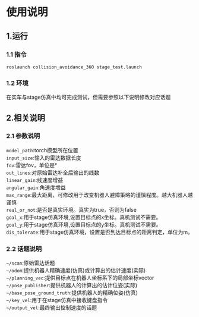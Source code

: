 # 使用说明
## 1.运行
### 1.1 指令
`roslaunch collision_avoidance_360 stage_test.launch`
### 1.2 环境
在实车与stage仿真中均可完成测试，但需要参照以下说明修改对应话题

## 2.相关说明
### 2.1 参数说明
`model_path`:torch模型所在位置        
`input_size`:输入的雷达数据长度      
`fov`:雷达fov，单位是°        
`out_lines`:对原始雷达补全后输出的线数       
`linear_gain`:线速度增益     
`angular_gain`:角速度增益        
`max_range`:最大距离，可修改用于改变机器人避障策略的谨慎程度。越大机器人越谨慎       
`real_or_not`:是否是真实环境。真实为true，否则为false      
`goal_x`:用于stage仿真环境,设置目标点的x坐标。真机测试不需要。     
`goal_y`:用于stage仿真环境,设置目标点的y坐标。真机测试不需要。     
`dis_tolerate`:用于stage仿真环境，设置是否到达目标点的距离判定，单位为m。     

### 2.2 话题说明
`~/scan`:原始雷达话题   
`~/odom`:提供机器人精确速度(仿真)或计算出的估计速度(实际)   
`~/planning_vec`:提供目标点在机器人坐标系下的局部坐标vector   
`~/pose_publisher`:提供机器人的计算出的估计位姿(实际)     
`~/base_pose_ground_truth`:提供机器人的精确位姿(仿真)     
`~/key_vel`:用于在stage仿真中接收键盘指令   
`~/output_vel`:最终输出控制速度的话题